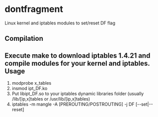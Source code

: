 # dontfragment
Linux kernel and iptables modules to set/reset DF flag

Compilation
-----------
Execute make to download iptables 1.4.21 and compile modules for your kernel and iptables.
Usage
-----
1. modprobe x_tables
2. insmod ipt_DF.ko
3. Put libipt_DF.so to your iptables dynamic libraries folder (usually /lib/[ip,x]tables or /usr/lib/[ip,x]tables)
4. iptables -m mangle -A [PREROUTING/POSTROUTING] -j DF [--set|--reset]
